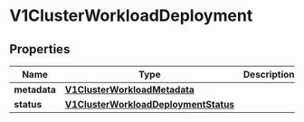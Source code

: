 # V1ClusterWorkloadDeployment

## Properties
Name | Type | Description | Notes
------------ | ------------- | ------------- | -------------
**metadata** | [**V1ClusterWorkloadMetadata**](V1ClusterWorkloadMetadata.md) |  |  [optional]
**status** | [**V1ClusterWorkloadDeploymentStatus**](V1ClusterWorkloadDeploymentStatus.md) |  |  [optional]
